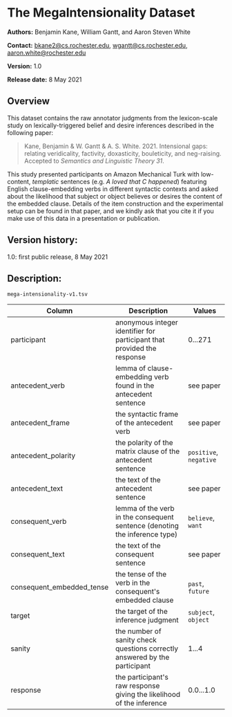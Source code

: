 # The MegaIntensionality Dataset

**Authors:** Benjamin Kane, William Gantt, and Aaron Steven White

**Contact:** bkane2@cs.rochester.edu, wgantt@cs.rochester.edu, aaron.white@rochester.edu

**Version:** 1.0

**Release date:** 8 May 2021

## Overview

This dataset contains the raw annotator judgments from the lexicon-scale study on lexically-triggered belief and desire inferences described in the following paper:

> Kane, Benjamin & W. Gantt & A. S. White. 2021. Intensional gaps: relating veridicality, factivity, doxasticity, bouleticity, and neg-raising. Accepted to _Semantics and Linguistic Theory 31_.

This study presented participants on Amazon Mechanical Turk with low-content, *templatic* sentences (e.g. *A loved that C happened*) featuring English clause-embedding verbs in different syntactic contexts and asked about the likelihood that subject or object believes or desires the content of the embedded clause. Details of the item construction and the experimental setup can be found in that paper, and we kindly ask that you cite it if you make use of this data in a presentation or publication.

## Version history:

1.0: first public release, 8 May 2021

## Description:

`mega-intensionality-v1.tsv`

| **Column**                | **Description**                                                                   | **Values**                           |
|---------------------------|-----------------------------------------------------------------------------------|--------------------------------------|
| participant               | anonymous integer identifier for participant that provided the response           | 0...271                              |
| antecedent_verb           | lemma of clause-embedding verb found in the antecedent sentence                   | see paper                            |
| antecedent_frame          | the syntactic frame of the antecedent verb                                        | see paper                            |
| antecedent_polarity       | the polarity of the matrix clause of the antecedent sentence                      | `positive`, `negative`               |            
| antecedent_text           | the text of the antecedent sentence                                               | see paper                            |
| consequent_verb           | lemma of the verb in the consequent sentence (denoting the inference type)        | `believe`, `want`                    |
| consequent_text           | the text of the consequent sentence                                               | see paper                            |
| consequent_embedded_tense | the tense of the verb in the consequent's embedded clause                         | `past`, `future`                     |
| target                    | the target of the inference judgment                                              | `subject`, `object`                  |
| sanity                    | the number of sanity check questions correctly answered by the participant        | 1...4                                |
| response                  | the participant's raw response giving the likelihood of the inference             | 0.0...1.0                            |
